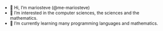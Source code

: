 - 👋 Hi, I’m mariosteve (@me-mariosteve)
- 👀 I’m interested in the computer sciences, the sciences and the mathematics.
- 🌱 I’m currently learning many programming languages and mathematics.

